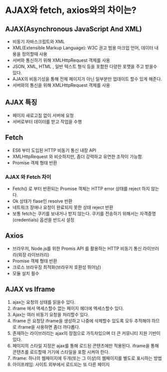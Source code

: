 # AJAX와 fetch, axios와의 차이는?

## AJAX(Asynchronous JavaScript And XML)

- 비동기 자바스크립트와 XML
- XML(Extensible Markup Language): W3C 권고 범용 마크업 언어, 데이터 내용을 정의할때 사용
- 서버와 통신하기 위해 XMLHttpRequest 객체를 사용
- JSON, XML, HTML , 일반 텍스트 형식 등을 포함한 다양한 포맷을 주고 받을수 있다.
- AJAX의 비동기성을 통해 전체 페이지가 아닌 일부분만 업데이트 할수 있게 해준다.
- 서버와의 통신을 위해 XMLHttpRequest 객체를 사용

## AJAX 특징

- 페이지 새로고침 없이 서버에 요청
- 서버로부터 데이터를 받고 작업을 수행

## Fetch

- ES6 부터 도입된 HTTP 비동기 통신 내장 API
- XMLHttpRequest 와 비슷하지만, 좀더 강력하고 유연한 조작이 가능함.
- Promise 객체 형태 반환

### AJAX 와 Fetch 차이

- Fetch() 로 부터 반환되는 Promise 객체는 HTTP error 상태를 reject 하지 않는다.
- Ok 상태가 flase인 resolve 반환
- 네트워크 장애나 요청이 완료되지 못한 상태 reject 반환
- 보통 fetch는 쿠키를 보내거나 받지 않는다. 쿠키를 전송하기 위해서는 자격증명(credentials) 옵션을 반드시 설정

## **Axios**

- 브라우저, Node.js를 위한 Promis API 를 활용하는 HTTP 비동기 통신 라이브러리(외장 라이브러리)
- Promise 객체 형태 반환
- 크로스 브라우징 최적화(브라우저 호환성 뛰어남)
- 모듈 설치 필수

## AJAX vs Iframe

1. ajax는 요청의 상태를 읽을수 있다.
2. iframe 에서 액세스할수 없는 페이지 헤더에 엑세스할수 있다.
3. Ajax는 여러 비동기 요청을 처리할수 있다.
4. Iframe 은 요청당 iframe을 생성하고 나중에 삭제할수 있도록 모두 추적해야 하므로 iframe을 사용하면 좀더 까다롭다.
5. 존재하는 라이브러리는 ajax의 장점으로 가득차있으며 더 큰 커뮤니티 지원 기반이 있다.
6. 페이지의 스타일 지정은 ajax를 통해 로드된 콘텐츠에만 적용된다. iframe을 통해 콘텐츠를 로드할때 거기에 스타일을 포함 시켜야 한다.
7. Iframe: 하나의 웹페이지에 두개(또는 그 이상)의 웹페이지를 별도로 표시하는 방법
8. 아이프레임: 사이트 외부에서 로드되는 또 다른 페이지
